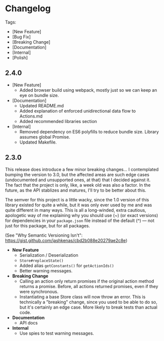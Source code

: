 # Changelog

Tags:

- [New Feature]
- [Bug Fix]
- [Breaking Change]
- [Documentation]
- [Internal]
- [Polish]

## 2.4.0

- [New Feature]
  - Added browser build using webpack, mostly just so we can keep an eye on bundle size.
- [Documentation]
  - Updated README.md
  - Added explanation of enforced unidirectional data flow to Actions.md
  - Added recommended libraries section
- [Internal]
  - Removed dependency on ES6 polyfills to reduce bundle size. Library assumes global Promise.
  - Updated Makefile.

## 2.3.0

This release does introduce a few minor breaking changes... I contemplated bumping the version to 3.0, but the affected areas are such edge cases (undocumented and unsupported ones, at that) that I decided against it. The fact that the project is only, like, a week old was also a factor. In the future, as the API stablizes and matures, I'll try to be better about this.

The semver for this project is a little wacky, since the 1.0 version of this library existed for quite a while, but it was only ever used by me and was quite different in many ways. This is all a long-winded, extra cautious, apologetic way of me explaining why you should use (~) (or exact versions) for dependencies in your `package.json` file instead of the default (^) — not just for this package, but for all packages.

(See "Why Semantic Versioning Isn't": https://gist.github.com/jashkenas/cbd2b088e20279ae2c8e)

  - **New Feature**
    - Serialization / Deserialization
    - `Store#replaceState()`
    - Added alias `getConstants()` for `getActionIds()`
    - Better warning messages.
  - **Breaking Change**
    - Calling an action only return promises if the original action method returns a promise. Before, all actions returned promises, even if they were synchronous.
    - Instantiating a base Store class will now throw an error. This is technically a "breaking" change, since you used to be able to do so, but it's certainly an edge case. More likely to break tests than actual code.
  - **Documentation**
    - API docs
  - **Internal**
    - Use spies to test warning messages.
